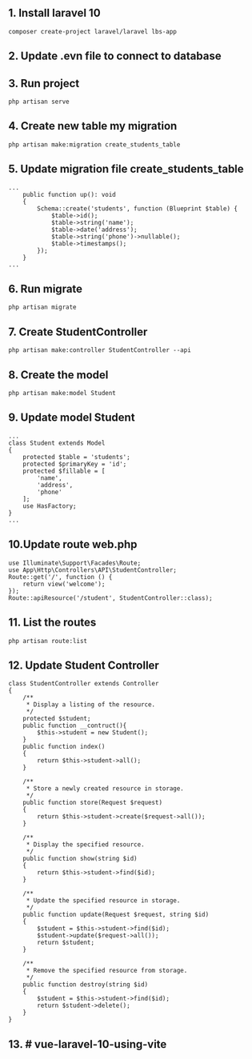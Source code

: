 ## 1. Install laravel 10
```
composer create-project laravel/laravel lbs-app
```
## 2. Update .evn file to connect to database
## 3. Run project
```
php artisan serve
```
## 4. Create new table my migration
```
php artisan make:migration create_students_table
```
## 5. Update migration file create_students_table
```
...
    public function up(): void
    {
        Schema::create('students', function (Blueprint $table) {
            $table->id();
            $table->string('name');
            $table->date('address');
            $table->string('phone')->nullable();
            $table->timestamps();
        });
    }
...
```
## 6. Run migrate
```
php artisan migrate
```
## 7. Create StudentController
```
php artisan make:controller StudentController --api
```
## 8. Create the model
```
php artisan make:model Student
```
## 9. Update model Student
```
...
class Student extends Model
{
    protected $table = 'students';
    protected $primaryKey = 'id';
    protected $fillable = [
        'name',
        'address',
        'phone'
    ];
    use HasFactory;
}
...
```
## 10.Update route web.php
```
use Illuminate\Support\Facades\Route;
use App\Http\Controllers\API\StudentController;
Route::get('/', function () {
    return view('welcome');
});
Route::apiResource('/student', StudentController::class);
```
## 11. List the routes
```
php artisan route:list
```
## 12. Update Student Controller
```
class StudentController extends Controller
{
    /**
     * Display a listing of the resource.
     */
    protected $student;
    public function __contruct(){
        $this->student = new Student();
    }
    public function index()
    {
        return $this->student->all();
    }

    /**
     * Store a newly created resource in storage.
     */
    public function store(Request $request)
    {
        return $this->student->create($request->all());
    }

    /**
     * Display the specified resource.
     */
    public function show(string $id)
    {
        return $this->student->find($id);
    }

    /**
     * Update the specified resource in storage.
     */
    public function update(Request $request, string $id)
    {
        $student = $this->student->find($id);
        $student->update($request->all());
        return $student;
    }

    /**
     * Remove the specified resource from storage.
     */
    public function destroy(string $id)
    {
        $student = $this->student->find($id);
        return $student->delete();
    }
}
```
## 13. # vue-laravel-10-using-vite
